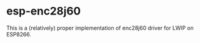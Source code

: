 esp-enc28j60
============

This is a (relatively) proper implementation of enc28j60 driver for LWIP on
ESP8266.
